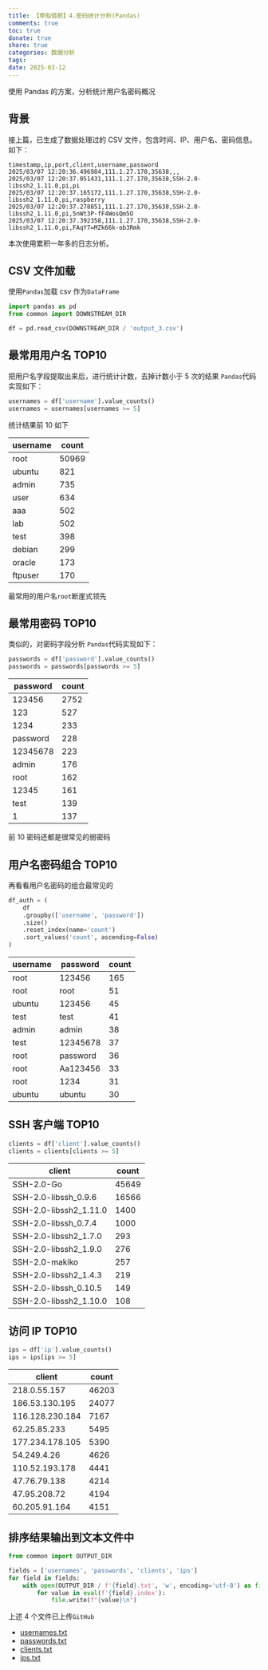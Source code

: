 ```yaml
---
title: 【草船借箭】4.密码统计分析(Pandas)
comments: true
toc: true
donate: true
share: true
categories: 数据分析
tags:
date: 2025-03-12
---
```


使用 Pandas 的方案，分析统计用户名密码概况

<!-- more -->

## 背景

接上篇，已生成了数据处理过的 CSV 文件，包含时间、IP、用户名、密码信息。
如下：

```csv
timestamp,ip,port,client,username,password
2025/03/07 12:20:36.496984,111.1.27.170,35638,,,
2025/03/07 12:20:37.051431,111.1.27.170,35638,SSH-2.0-libssh2_1.11.0,pi,pi
2025/03/07 12:20:37.165172,111.1.27.170,35638,SSH-2.0-libssh2_1.11.0,pi,raspberry
2025/03/07 12:20:37.278851,111.1.27.170,35638,SSH-2.0-libssh2_1.11.0,pi,5nWt3P-fF4WosQm5O
2025/03/07 12:20:37.392358,111.1.27.170,35638,SSH-2.0-libssh2_1.11.0,pi,FAqY7=MZk66k-ob3Rmk
```

本次使用累积一年多的日志分析。

## CSV 文件加载

使用`Pandas`加载 csv 作为`DataFrame`

```python
import pandas as pd
from common import DOWNSTREAM_DIR

df = pd.read_csv(DOWNSTREAM_DIR / 'output_3.csv')
```

## 最常用用户名 TOP10

把用户名字段提取出来后，进行统计计数，去掉计数小于 5 次的结果
`Pandas`代码实现如下：

```python
usernames = df['username'].value_counts()
usernames = usernames[usernames >= 5]
```

统计结果前 10 如下

| username | count |
| -------- | ----- |
| root     | 50969 |
| ubuntu   | 821   |
| admin    | 735   |
| user     | 634   |
| aaa      | 502   |
| lab      | 502   |
| test     | 398   |
| debian   | 299   |
| oracle   | 173   |
| ftpuser  | 170   |

最常用的用户名`root`断崖式领先

## 最常用密码 TOP10

类似的，对密码字段分析
`Pandas`代码实现如下：

```python
passwords = df['password'].value_counts()
passwords = passwords[passwords >= 5]
```

| password | count |
| -------- | ----- |
| 123456   | 2752  |
| 123      | 527   |
| 1234     | 233   |
| password | 228   |
| 12345678 | 223   |
| admin    | 176   |
| root     | 162   |
| 12345    | 161   |
| test     | 139   |
| 1        | 137   |

前 10 密码还都是很常见的弱密码

## 用户名密码组合 TOP10

再看看用户名密码的组合最常见的

```python
df_auth = (
    df
    .groupby(['username', 'password'])
    .size()
    .reset_index(name='count')
    .sort_values('count', ascending=False)
)
```

| username | password | count |
| -------- | -------- | ----- |
| root     | 123456   | 165   |
| root     | root     | 51    |
| ubuntu   | 123456   | 45    |
| test     | test     | 41    |
| admin    | admin    | 38    |
| test     | 12345678 | 37    |
| root     | password | 36    |
| root     | Aa123456 | 33    |
| root     | 1234     | 31    |
| ubuntu   | ubuntu   | 30    |

## SSH 客户端 TOP10

```python
clients = df['client'].value_counts()
clients = clients[clients >= 5]
```

| client                 | count |
| ---------------------- | ----- |
| SSH-2.0-Go             | 45649 |
| SSH-2.0-libssh_0.9.6   | 16566 |
| SSH-2.0-libssh2_1.11.0 | 1400  |
| SSH-2.0-libssh_0.7.4   | 1000  |
| SSH-2.0-libssh2_1.7.0  | 293   |
| SSH-2.0-libssh2_1.9.0  | 276   |
| SSH-2.0-makiko         | 257   |
| SSH-2.0-libssh2_1.4.3  | 219   |
| SSH-2.0-libssh_0.10.5  | 149   |
| SSH-2.0-libssh2_1.10.0 | 108   |

## 访问 IP TOP10

```python
ips = df['ip'].value_counts()
ips = ips[ips >= 5]
```

| client          | count |
| --------------- | ----- |
| 218.0.55.157    | 46203 |
| 186.53.130.195  | 24077 |
| 116.128.230.184 | 7167  |
| 62.25.85.233    | 5495  |
| 177.234.178.105 | 5390  |
| 54.249.4.26     | 4626  |
| 110.52.193.178  | 4441  |
| 47.76.79.138    | 4214  |
| 47.95.208.72    | 4194  |
| 60.205.91.164   | 4151  |

## 排序结果输出到文本文件中

```python
from common import OUTPUT_DIR

fields = ['usernames', 'passwords', 'clients', 'ips']
for field in fields:
    with open(OUTPUT_DIR / f'{field}.txt', 'w', encoding='utf-8') as file:
        for value in eval(f'{field}.index'):
            file.write(f"{value}\n")
```

上述 4 个文件已上传`GitHub`

- [usernames.txt](https://github.com/chen-yixin/straw_boats_borrow_arrows/blob/main/output/usernames.txt)
- [passwords.txt](https://github.com/chen-yixin/straw_boats_borrow_arrows/blob/main/output/passwords.txt)
- [clients.txt](https://github.com/chen-yixin/straw_boats_borrow_arrows/blob/main/output/clients.txt)
- [ips.txt](https://github.com/chen-yixin/straw_boats_borrow_arrows/blob/main/output/ips.txt)
